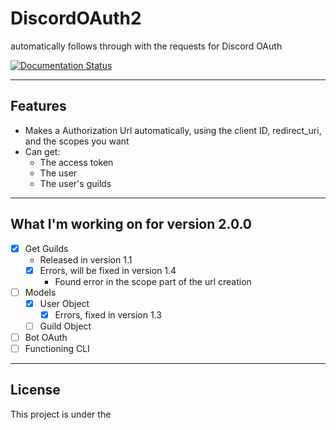 # DiscordOAuth2
automatically follows through with the requests for Discord OAuth

[![Documentation Status](https://readthedocs.org/projects/async-disoauth2/badge/?version=latest)](https://async-disoauth2.readthedocs.io/en/latest/?badge=latest)

***

## Features
- Makes a Authorization Url automatically, using the client ID, redirect_uri, and the scopes you want
- Can get:
  - The access token
  - The user
  - The user's guilds

***

## What I'm working on for version 2.0.0

- [x] Get Guilds
  - Released in version 1.1
  - [x] Errors, will be fixed in version 1.4
    - Found error in the scope part of the url creation
- [ ] Models
  - [x] User Object
    - [x] Errors, fixed in version 1.3
  - [ ] Guild Object
- [ ] Bot OAuth
- [ ] Functioning CLI

***
## License

This project is under the 
